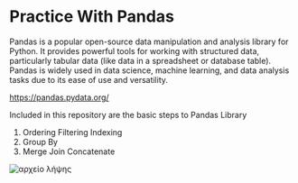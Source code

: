 # Practice With Pandas

Pandas is a popular open-source data manipulation and analysis library for Python. It provides powerful tools for working with structured data, particularly tabular data (like data in a spreadsheet or database table). Pandas is widely used in data science, machine learning, and data analysis tasks due to its ease of use and versatility.

https://pandas.pydata.org/

Included in this repository are the basic steps to Pandas Library

1. Ordering Filtering Indexing
2. Group By
3. Merge Join Concatenate

![αρχείο λήψης](https://github.com/user-attachments/assets/9e6c3709-6d6e-4da3-a116-fa0071eb02a2)
